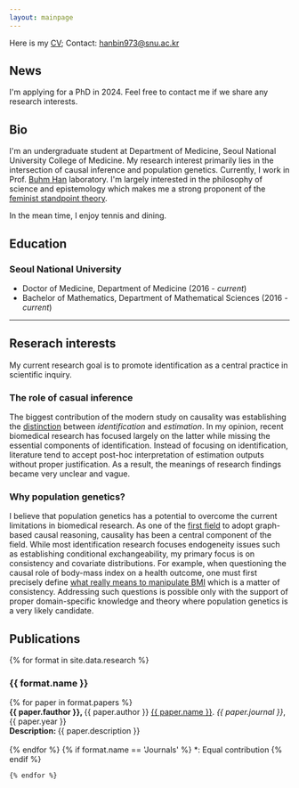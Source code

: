 ```yaml
---
layout: mainpage
---
```


Here is my [CV](CV_LeeH.pdf); Contact: <hanbin973@snu.ac.kr>

## News 
<p class="message">
  I'm applying for a PhD in 2024. Feel free to contact me if we share any research interests.
</p>

## Bio
I'm an undergraduate student at Department of Medicine, Seoul National University College of Medicine.
My research interest primarily lies in the intersection of causal inference and population genetics.
Currently, I work in Prof. [Buhm Han](https://hanlab.snu.ac.kr) laboratory.
I'm largely interested in the philosophy of science and epistemology which makes me a strong proponent of the [feminist standpoint theory](https://www.jstor.org/stable/10.7591/j.ctt1hhfnmg).

In the mean time, I enjoy tennis and dining.

## Education

### Seoul National University
- Doctor of Medicine, Department of Medicine (2016 - *current*)
- Bachelor of Mathematics, Department of Mathematical Sciences (2016 - *current*)

---

## Reserach interests
My current research goal is to promote identification as a central practice in scientific inquiry.

### The role of casual inference
The biggest contribution of the modern study on causality was establishing the [distinction](https://www.bradyneal.com/slides/2%20-%20Potential%20Outcomes.pdf) between *identification* and *estimation*.
In my opinion, recent biomedical research has focused largely on the latter while missing the essential components of identification.
Instead of focusing on identification, literature tend to accept post-hoc interpretation of estimation outputs without proper justification.
As a result, the meanings of research findings became very unclear and vague.

### Why population genetics?
I believe that population genetics has a potential to overcome the current limitations in biomedical research.
As one of the [first field](https://doi.org/10.1093/genetics/143.4.1499) to adopt graph-based causal reasoning, causality has been a central component of the field.
While most identification research focuses endogeneity issues such as establishing conditional exchangeability, my primary focus is on consistency and covariate distributions.
For example, when questioning the causal role of body-mass index on a health outcome, one must first precisely define [what really means to manipulate BMI](https://doi.org/10.1038/ijo.2008.82) which is a matter of consistency.
Addressing such questions is possible only with the support of proper domain-specific knowledge and theory where population genetics is a very likely candidate.


## Publications

<ul style='list-style: none; padding: 0px;'>
	{% for format in site.data.research %}
		<li>
			<h3 class='pub-format'> {{ format.name }} </h3>
			<div class='pubbox-out'>
				<div class='pubbox-in'>
					<ul style='list-style: none; padding: 0px;'>
						{% for paper in format.papers %}
							<li>
								<b>
								{{ paper.fauthor }}, 
								</b>
								{{ paper.author }} 
								<a href='{{ paper.doi }}'>{{ paper.name }}</a>. 
								<i>{{ paper.journal }}</i>,
								{{ paper.year }}<br>
								<b>
								Description:
								</b>
								{{ paper.description }}
								<br>
								<br>
							</li>
						{% endfor %}
						{% if format.name == 'Journals' %}
						*: Equal contribution
						{% endif %}
					</ul>
				</div>
			</div>
		</li>
		
	{% endfor %}
</ul>
